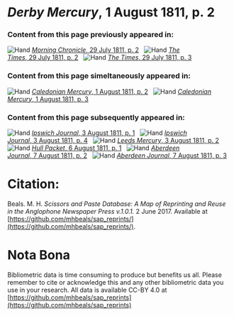 # *Derby Mercury*, 1 August 1811, p. 2  
  
### Content from this page previously appeared in:  
![Hand](http://scissorsandpaste.net/wp-content/uploads/2017/06/smallhandpointer.png) [*Morning Chronicle*, 29 July 1811, p. 2](https://mhbeals.github.io/sap_html/Morning-Chronicle/Morning-Chronicle-29-July-1811-p-2)  
![Hand](http://scissorsandpaste.net/wp-content/uploads/2017/06/smallhandpointer.png) [*The Times*, 29 July 1811, p. 2](https://mhbeals.github.io/sap_html/The-Times/The-Times-29-July-1811-p-2)  
![Hand](http://scissorsandpaste.net/wp-content/uploads/2017/06/smallhandpointer.png) [*The Times*, 29 July 1811, p. 3](https://mhbeals.github.io/sap_html/The-Times/The-Times-29-July-1811-p-3)  
  
### Content from this page simeltaneously appeared in:  
![Hand](http://scissorsandpaste.net/wp-content/uploads/2017/06/smallhandpointer.png) [*Caledonian Mercury*, 1 August 1811, p. 2](https://mhbeals.github.io/sap_html/Caledonian-Mercury/Caledonian-Mercury-1-August-1811-p-2)  
![Hand](http://scissorsandpaste.net/wp-content/uploads/2017/06/smallhandpointer.png) [*Caledonian Mercury*, 1 August 1811, p. 3](https://mhbeals.github.io/sap_html/Caledonian-Mercury/Caledonian-Mercury-1-August-1811-p-3)  
  
### Content from this page subsequently appeared in:  
![Hand](http://scissorsandpaste.net/wp-content/uploads/2017/06/smallhandpointer.png) [*Ipswich Journal*, 3 August 1811, p. 1](https://mhbeals.github.io/sap_html/Ipswich-Journal/Ipswich-Journal-3-August-1811-p-1)  
![Hand](http://scissorsandpaste.net/wp-content/uploads/2017/06/smallhandpointer.png) [*Ipswich Journal*, 3 August 1811, p. 4](https://mhbeals.github.io/sap_html/Ipswich-Journal/Ipswich-Journal-3-August-1811-p-4)  
![Hand](http://scissorsandpaste.net/wp-content/uploads/2017/06/smallhandpointer.png) [*Leeds Mercury*, 3 August 1811, p. 2](https://mhbeals.github.io/sap_html/Leeds-Mercury/Leeds-Mercury-3-August-1811-p-2)  
![Hand](http://scissorsandpaste.net/wp-content/uploads/2017/06/smallhandpointer.png) [*Hull Packet*, 6 August 1811, p. 1](https://mhbeals.github.io/sap_html/Hull-Packet/Hull-Packet-6-August-1811-p-1)  
![Hand](http://scissorsandpaste.net/wp-content/uploads/2017/06/smallhandpointer.png) [*Aberdeen Journal*, 7 August 1811, p. 2](https://mhbeals.github.io/sap_html/Aberdeen-Journal/Aberdeen-Journal-7-August-1811-p-2)  
![Hand](http://scissorsandpaste.net/wp-content/uploads/2017/06/smallhandpointer.png) [*Aberdeen Journal*, 7 August 1811, p. 3](https://mhbeals.github.io/sap_html/Aberdeen-Journal/Aberdeen-Journal-7-August-1811-p-3)  


# Citation: 

Beals. M. H. *Scissors and Paste Database: A Map of Reprinting and Reuse in the Anglophone Newspaper Press v.1.0.1.* 2 June 2017. Available at [https://github.com/mhbeals/sap_reprints/](https://github.com/mhbeals/sap_reprints/). 

# Nota Bona

Bibliometric data is time consuming to produce but benefits us all. Please remember to cite or acknowledge this and any other bibliometric data you use in your research. All data is available CC-BY 4.0 at [https://github.com/mhbeals/sap_reprints](https://github.com/mhbeals/sap_reprints)